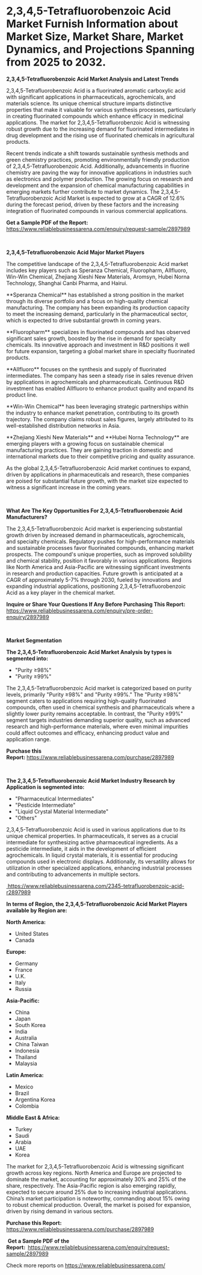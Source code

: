 <p><h1>2,3,4,5-Tetrafluorobenzoic Acid Market Furnish Information about Market Size, Market Share, Market Dynamics, and Projections Spanning from 2025 to 2032.</h1></p><p><strong>2,3,4,5-Tetrafluorobenzoic Acid Market Analysis and Latest Trends</strong></p>
<p><p>2,3,4,5-Tetrafluorobenzoic Acid is a fluorinated aromatic carboxylic acid with significant applications in pharmaceuticals, agrochemicals, and materials science. Its unique chemical structure imparts distinctive properties that make it valuable for various synthesis processes, particularly in creating fluorinated compounds which enhance efficacy in medicinal applications. The market for 2,3,4,5-Tetrafluorobenzoic Acid is witnessing robust growth due to the increasing demand for fluorinated intermediates in drug development and the rising use of fluorinated chemicals in agricultural products.</p><p>Recent trends indicate a shift towards sustainable synthesis methods and green chemistry practices, promoting environmentally friendly production of 2,3,4,5-Tetrafluorobenzoic Acid. Additionally, advancements in fluorine chemistry are paving the way for innovative applications in industries such as electronics and polymer production. The growing focus on research and development and the expansion of chemical manufacturing capabilities in emerging markets further contribute to market dynamics. The 2,3,4,5-Tetrafluorobenzoic Acid Market is expected to grow at a CAGR of 12.6% during the forecast period, driven by these factors and the increasing integration of fluorinated compounds in various commercial applications.</p></p>
<p><strong>Get a Sample PDF of the Report:&nbsp;</strong> <a href="https://www.reliablebusinessarena.com/enquiry/request-sample/2897989?utm_campaign=2112&utm_medium=2&utm_source=Github&utm_content=ia&utm_term=15032025&utm_id=2345-tetrafluorobenzoic-acid">https://www.reliablebusinessarena.com/enquiry/request-sample/2897989</a></p>
<p>&nbsp;</p>
<p><strong>2,3,4,5-Tetrafluorobenzoic Acid Major Market Players</strong></p>
<p><p>The competitive landscape of the 2,3,4,5-Tetrafluorobenzoic Acid market includes key players such as Speranza Chemical, Fluoropharm, AIIfluoro, Win-Win Chemical, Zhejiang Xieshi New Materials, Aromsyn, Hubei Norna Technology, Shanghai Canbi Pharma, and Hairui. </p><p>**Speranza Chemical** has established a strong position in the market through its diverse portfolio and a focus on high-quality chemical manufacturing. The company has been expanding its production capacity to meet the increasing demand, particularly in the pharmaceutical sector, which is expected to drive substantial growth in coming years.</p><p>**Fluoropharm** specializes in fluorinated compounds and has observed significant sales growth, boosted by the rise in demand for specialty chemicals. Its innovative approach and investment in R&D positions it well for future expansion, targeting a global market share in specialty fluorinated products.</p><p>**AIIfluoro** focuses on the synthesis and supply of fluorinated intermediates. The company has seen a steady rise in sales revenue driven by applications in agrochemicals and pharmaceuticals. Continuous R&D investment has enabled AIIfluoro to enhance product quality and expand its product line.</p><p>**Win-Win Chemical** has been leveraging strategic partnerships within the industry to enhance market penetration, contributing to its growth trajectory. The company claims robust sales figures, largely attributed to its well-established distribution networks in Asia.</p><p>**Zhejiang Xieshi New Materials** and **Hubei Norna Technology** are emerging players with a growing focus on sustainable chemical manufacturing practices. They are gaining traction in domestic and international markets due to their competitive pricing and quality assurance.</p><p>As the global 2,3,4,5-Tetrafluorobenzoic Acid market continues to expand, driven by applications in pharmaceuticals and research, these companies are poised for substantial future growth, with the market size expected to witness a significant increase in the coming years.</p></p>
<p>&nbsp;</p>
<p><strong>What Are The Key Opportunities For 2,3,4,5-Tetrafluorobenzoic Acid Manufacturers?</strong></p>
<p><p>The 2,3,4,5-Tetrafluorobenzoic Acid market is experiencing substantial growth driven by increased demand in pharmaceuticals, agrochemicals, and specialty chemicals. Regulatory pushes for high-performance materials and sustainable processes favor fluorinated compounds, enhancing market prospects. The compound's unique properties, such as improved solubility and chemical stability, position it favorably in various applications. Regions like North America and Asia-Pacific are witnessing significant investments in research and production capacities. Future growth is anticipated at a CAGR of approximately 5-7% through 2030, fueled by innovations and expanding industrial applications, positioning 2,3,4,5-Tetrafluorobenzoic Acid as a key player in the chemical market.</p></p>
<p><strong>Inquire or Share Your Questions If Any Before Purchasing This Report:</strong> <a href="https://www.reliablebusinessarena.com/enquiry/pre-order-enquiry/2897989?utm_campaign=2112&utm_medium=2&utm_source=Github&utm_content=ia&utm_term=15032025&utm_id=2345-tetrafluorobenzoic-acid">https://www.reliablebusinessarena.com/enquiry/pre-order-enquiry/2897989</a></p>
<p>&nbsp;</p>
<p><strong>Market Segmentation</strong></p>
<p><strong>The 2,3,4,5-Tetrafluorobenzoic Acid Market Analysis by types is segmented into:</strong></p>
<p><ul><li>"Purity ≥98%"</li><li>"Purity ≥99%"</li></ul></p>
<p><p>The 2,3,4,5-Tetrafluorobenzoic Acid market is categorized based on purity levels, primarily "Purity ≥98%" and "Purity ≥99%." The "Purity ≥98%" segment caters to applications requiring high-quality fluorinated compounds, often used in chemical synthesis and pharmaceuticals where a slightly lower purity remains acceptable. In contrast, the "Purity ≥99%" segment targets industries demanding superior quality, such as advanced research and high-performance materials, where even minimal impurities could affect outcomes and efficacy, enhancing product value and application range.</p></p>
<p><strong>Purchase this Report:&nbsp;</strong><a href="https://www.reliablebusinessarena.com/purchase/2897989?utm_campaign=2112&utm_medium=2&utm_source=Github&utm_content=ia&utm_term=15032025&utm_id=2345-tetrafluorobenzoic-acid">https://www.reliablebusinessarena.com/purchase/2897989</a></p>
<p>&nbsp;</p>
<p><strong>The 2,3,4,5-Tetrafluorobenzoic Acid Market Industry Research by Application is segmented into:</strong></p>
<p><ul><li>"Pharmaceutical Intermediates"</li><li>"Pesticide Intermediate"</li><li>"Liquid Crystal Material Intermediate"</li><li>"Others"</li></ul></p>
<p><p>2,3,4,5-Tetrafluorobenzoic Acid is used in various applications due to its unique chemical properties. In pharmaceuticals, it serves as a crucial intermediate for synthesizing active pharmaceutical ingredients. As a pesticide intermediate, it aids in the development of efficient agrochemicals. In liquid crystal materials, it is essential for producing compounds used in electronic displays. Additionally, its versatility allows for utilization in other specialized applications, enhancing industrial processes and contributing to advancements in multiple sectors.</p></p>
<p><a href="https://www.reliablebusinessarena.com/2345-tetrafluorobenzoic-acid-r2897989?utm_campaign=2112&utm_medium=2&utm_source=Github&utm_content=ia&utm_term=15032025&utm_id=2345-tetrafluorobenzoic-acid">&nbsp;https://www.reliablebusinessarena.com/2345-tetrafluorobenzoic-acid-r2897989</a></p>
<p><strong>In terms of Region, the 2,3,4,5-Tetrafluorobenzoic Acid Market Players available by Region are:</strong></p>
<p>
    <p> <strong> North America: </strong>
        <ul>
            <li>United States</li>
            <li>Canada</li>
        </ul>
        </p> 
    <p> <strong> Europe: </strong>
        <ul>
            <li>Germany</li>
            <li>France</li>
            <li>U.K.</li>
            <li>Italy</li>
            <li>Russia</li>
        </ul>
        </p> 
    <p> <strong> Asia-Pacific: </strong>
        <ul>
            <li>China</li>
            <li>Japan</li>
            <li>South Korea</li>
            <li>India</li>
            <li>Australia</li>
            <li>China Taiwan</li>
            <li>Indonesia</li>
            <li>Thailand</li>
            <li>Malaysia</li>
        </ul>
        </p> 
    <p> <strong> Latin America: </strong>
        <ul>
            <li>Mexico</li>
            <li>Brazil</li>
            <li>Argentina Korea</li>
            <li>Colombia</li>
        </ul>
        </p> 
    <p> <strong> Middle East & Africa: </strong>
        <ul>
            <li>Turkey</li>
            <li>Saudi</li>
            <li>Arabia</li>
            <li>UAE</li>
            <li>Korea</li>
        </ul>
    </p>
    </p>
<p><p>The market for 2,3,4,5-Tetrafluorobenzoic Acid is witnessing significant growth across key regions. North America and Europe are projected to dominate the market, accounting for approximately 30% and 25% of the share, respectively. The Asia-Pacific region is also emerging rapidly, expected to secure around 25% due to increasing industrial applications. China’s market participation is noteworthy, commanding about 15% owing to robust chemical production. Overall, the market is poised for expansion, driven by rising demand in various sectors.</p></p>
<p><strong>Purchase this Report: </strong><a href="https://www.reliablebusinessarena.com/purchase/2897989?utm_campaign=2112&utm_medium=2&utm_source=Github&utm_content=ia&utm_term=15032025&utm_id=2345-tetrafluorobenzoic-acid">https://www.reliablebusinessarena.com/purchase/2897989</a></p>
<p>&nbsp;<strong>Get a Sample PDF of the Report:&nbsp;&nbsp;</strong><a href="https://www.reliablebusinessarena.com/enquiry/request-sample/2897989?utm_campaign=2112&utm_medium=2&utm_source=Github&utm_content=ia&utm_term=15032025&utm_id=2345-tetrafluorobenzoic-acid">https://www.reliablebusinessarena.com/enquiry/request-sample/2897989</a></p>
<p><strong></strong></p>
<p>Check more reports on <a href="https://www.reliablebusinessarena.com/?utm_campaign=2112&utm_medium=2&utm_source=Github&utm_content=ia&utm_term=15032025&utm_id=2345-tetrafluorobenzoic-acid">https://www.reliablebusinessarena.com/</a></p>